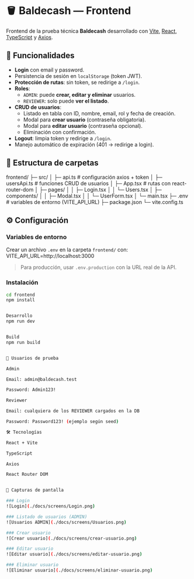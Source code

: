 # 🪣 Baldecash — Frontend

Frontend de la prueba técnica **Baldecash** desarrollado con [Vite](https://vitejs.dev/), [React](https://react.dev/), [TypeScript](https://www.typescriptlang.org/) y [Axios](https://axios-http.com/).

## 🚀 Funcionalidades

- **Login** con email y password.  
- Persistencia de sesión en `localStorage` (token JWT).  
- **Protección de rutas**: sin token, se redirige a `/login`.  
- **Roles**:
  - `ADMIN`: puede **crear, editar y eliminar** usuarios.
  - `REVIEWER`: solo puede **ver el listado**.  
- **CRUD de usuarios**:
  - Listado en tabla con ID, nombre, email, rol y fecha de creación.
  - Modal para **crear usuario** (contraseña obligatoria).
  - Modal para **editar usuario** (contraseña opcional).
  - Eliminación con confirmación.  
- **Logout**: limpia token y redirige a `/login`.  
- Manejo automático de expiración (401 → redirige a login).

## 📂 Estructura de carpetas

frontend/
├─ src/
│ ├─ api.ts # configuración axios + token
│ ├─ usersApi.ts # funciones CRUD de usuarios
│ ├─ App.tsx # rutas con react-router-dom
│ ├─ pages/
│ │ ├─ Login.tsx
│ │ └─ Users.tsx
│ ├─ components/
│ │ ├─ Modal.tsx
│ │ └─ UserForm.tsx
│ └─ main.tsx
├─ .env # variables de entorno (VITE_API_URL)
├─ package.json
└─ vite.config.ts

## ⚙️ Configuración

### Variables de entorno
Crear un archivo `.env` en la carpeta `frontend/` con:
VITE_API_URL=http://localhost:3000



> Para producción, usar `.env.production` con la URL real de la API.

### Instalación
```bash
cd frontend
npm install


Desarrollo
npm run dev


Build
npm run build


🔑 Usuarios de prueba

Admin

Email: admin@baldecash.test

Password: Admin123!

Reviewer

Email: cualquiera de los REVIEWER cargados en la DB

Password: Password123! (ejemplo según seed)

🛠️ Tecnologías

React + Vite

TypeScript

Axios

React Router DOM


📸 Capturas de pantalla

### Login
![Login](./docs/screens/Login.png)

### Listado de usuarios (ADMIN)
![Usuarios ADMIN](./docs/screens/Usuarios.png)

### Crear usuario
![Crear usuario](./docs/screens/crear-usuario.png)

### Editar usuario
![Editar usuario](./docs/screens/editar-usuario.png)

### Eliminar usuario
![Eliminar usuario](./docs/screens/eliminar-usuario.png)
